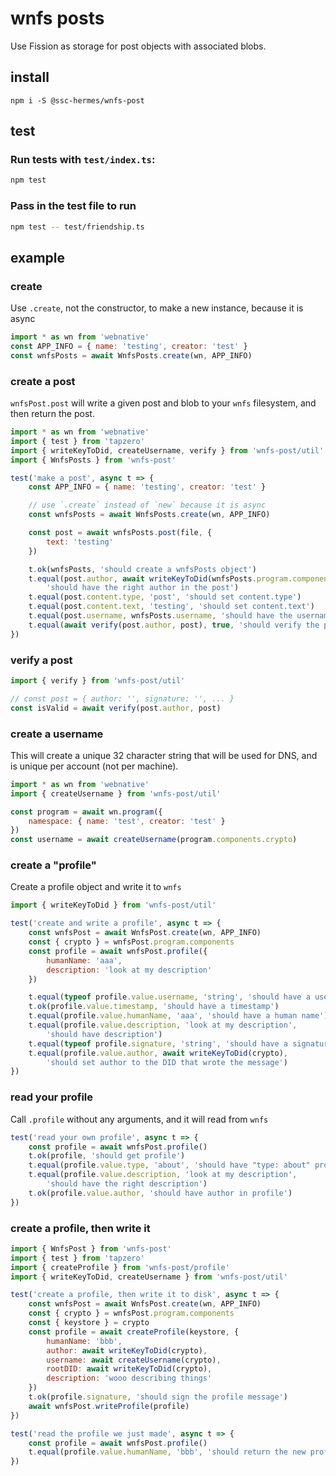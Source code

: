 # wnfs posts
Use Fission as storage for post objects with associated blobs.

## install
```
npm i -S @ssc-hermes/wnfs-post
```

## test

### Run tests with `test/index.ts`:
```bash
npm test
```

### Pass in the test file to run
```bash
npm test -- test/friendship.ts
```

## example

### create
Use `.create`, not the constructor, to make a new instance, because it is async

```js
import * as wn from 'webnative'
const APP_INFO = { name: 'testing', creator: 'test' }
const wnfsPosts = await WnfsPosts.create(wn, APP_INFO)
```

### create a post
`wnfsPost.post` will write a given post and blob to your `wnfs` filesystem, and then return the post.

```js
import * as wn from 'webnative'
import { test } from 'tapzero'
import { writeKeyToDid, createUsername, verify } from 'wnfs-post/util'
import { WnfsPosts } from 'wnfs-post'

test('make a post', async t => {
    const APP_INFO = { name: 'testing', creator: 'test' }

    // use `.create` instead of `new` because it is async
    const wnfsPosts = await WnfsPosts.create(wn, APP_INFO)

    const post = await wnfsPosts.post(file, {
        text: 'testing'
    })

    t.ok(wnfsPosts, 'should create a wnfsPosts object')
    t.equal(post.author, await writeKeyToDid(wnfsPosts.program.components.crypto),
        'should have the right author in the post')
    t.equal(post.content.type, 'post', 'should set content.type')
    t.equal(post.content.text, 'testing', 'should set content.text')
    t.equal(post.username, wnfsPosts.username, 'should have the username in the post')
    t.equal(await verify(post.author, post), true, 'should verify the post')
})
```

### verify a post
```ts
import { verify } from 'wnfs-post/util'

// const post = { author: '', signature: '', ... }
const isValid = await verify(post.author, post)
```

### create a username
This will create a unique 32 character string that will be used for DNS, and is unique per account (not per machine).

```js
import * as wn from 'webnative'
import { createUsername } from 'wnfs-post/util'

const program = await wn.program({
    namespace: { name: 'test', creator: 'test' }
})
const username = await createUsername(program.components.crypto)
```

### create a "profile"
Create a profile object and write it to `wnfs`

```js
import { writeKeyToDid } from 'wnfs-post/util'

test('create and write a profile', async t => {
    const wnfsPost = await WnfsPost.create(wn, APP_INFO)
    const { crypto } = wnfsPost.program.components
    const profile = await wnfsPost.profile({
        humanName: 'aaa',
        description: 'look at my description'
    })

    t.equal(typeof profile.value.username, 'string', 'should have a username')
    t.ok(profile.value.timestamp, 'should have a timestamp')
    t.equal(profile.value.humanName, 'aaa', 'should have a human name')
    t.equal(profile.value.description, 'look at my description',
        'should have description')
    t.equal(typeof profile.signature, 'string', 'should have a signature')
    t.equal(profile.value.author, await writeKeyToDid(crypto),
        'should set author to the DID that wrote the message')
})
```

### read your profile
Call `.profile` without any arguments, and it will read from `wnfs`

```js
test('read your own profile', async t => {
    const profile = await wnfsPost.profile()
    t.ok(profile, 'should get profile')
    t.equal(profile.value.type, 'about', 'should have "type: about" property')
    t.equal(profile.value.description, 'look at my description',
        'should have the right description')
    t.ok(profile.value.author, 'should have author in profile')
})
```

### create a profile, then write it

```js
import { WnfsPost } from 'wnfs-post'
import { test } from 'tapzero'
import { createProfile } from 'wnfs-post/profile'
import { writeKeyToDid, createUsername } from 'wnfs-post/util'

test('create a profile, then write it to disk', async t => {
    const wnfsPost = await WnfsPost.create(wn, APP_INFO)
    const { crypto } = wnfsPost.program.components
    const { keystore } = crypto
    const profile = await createProfile(keystore, {
        humanName: 'bbb',
        author: await writeKeyToDid(crypto),
        username: await createUsername(crypto),
        rootDID: await writeKeyToDid(crypto),
        description: 'wooo describing things'
    })
    t.ok(profile.signature, 'should sign the profile message')
    await wnfsPost.writeProfile(profile)
})

test('read the profile we just made', async t => {
    const profile = await wnfsPost.profile()
    t.equal(profile.value.humanName, 'bbb', 'should return the new profile')
})
```
